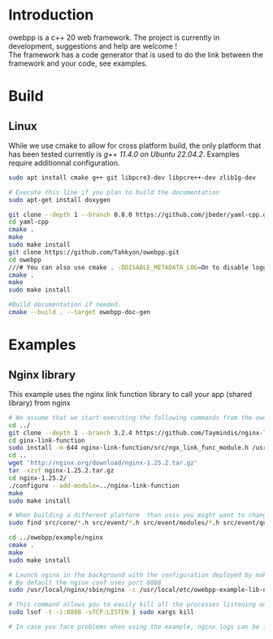 # Introduction

owebpp is a c++ 20 web framework. The project is currently in development, suggestions and help are welcome !\
The framework has a code generator that is used to do the link between the framework and your code, see examples.

# Build

## Linux

While we use cmake to allow for cross platform build, the only platform that has been tested currently is *g++ 11.4.0 on Ubuntu 22.04.2*. Examples require additionnal configuration.

```sh
sudo apt install cmake g++ git libpcre3-dev libpcre++-dev zlib1g-dev

# Execute this line if you plan to build the documentation
sudo apt-get install doxygen

git clone --depth 1 --branch 0.8.0 https://github.com/jbeder/yaml-cpp.git
cd yaml-cpp
cmake .
make
sudo make install
git clone https://github.com/Tahkyon/owebpp.git
cd owebpp
///# You can also use cmake . -DDISABLE_METADATA_LOG=On to disable logging of the metadata (file, function name, line and column since it might contain sensitive information.
cmake .
make
sudo make install

#Build documentation if needed.
cmake --build . --target owebpp-doc-gen
```

# Examples

## Nginx library

This example uses the nginx link function library to call your app (shared library) from nginx

```sh
# We assume that we start executing the following commands from the owebpp directory
cd ../
git clone --depth 1 --branch 3.2.4 https://github.com/Taymindis/nginx-link-function.git
cd ginx-link-function
sudo install -m 644 nginx-link-function/src/ngx_link_func_module.h /usr/local/include/
cd ..
wget 'http://nginx.org/download/nginx-1.25.2.tar.gz'
tar -xzvf nginx-1.25.2.tar.gz
cd nginx-1.25.2/
./configure --add-module=../nginx-link-function
make
sudo make install

# When building a different platform  than unix you might want to change the path src/os/unix/*.h to the appropriate value
sudo find src/core/*.h src/event/*.h src/event/modules/*.h src/event/quic/*.h src/os/unix/*.h objs/*.h src/http/*.h src/http/modules/*.h /usr/local/include -name "*.h" -exec install -m 664 {} /usr/local/include \;

cd ../owebpp/example/nginx
cmake .
make
sudo make install

# Launch nginx in the background with the configuration deployed by make install
# By default the nginx conf uses port 8888
sudo /usr/local/nginx/sbin/nginx -c /usr/local/etc/owebpp-example-lib-nginx/nginx.conf

# This command allows you to easily kill all the processes listening on the port 8888 for test purpose
sudo lsof -t -i:8888 -sTCP:LISTEN | sudo xargs kill

# In case you face problems when using the example, nginx logs can be found in /usr/local/nginx/logs/ and the library logs are in /var/log/libnginx.log
```
